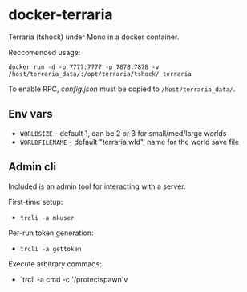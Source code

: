 docker-terraria
===============

Terraria (tshock) under Mono in a docker container.

Reccomended usage:

`docker run -d -p 7777:7777 -p 7878:7878 -v /host/terraria_data/:/opt/terraria/tshock/ terraria`

To enable RPC, *config.json* must be copied to `/host/terraria_data/`.

Env vars
--------

* `WORLDSIZE` - default 1, can be 2 or 3 for small/med/large worlds
* `WORLDFILENAME` - default "terraria.wld", name for the world save file

Admin cli
---------

Included is an admin tool for interacting with a server.

First-time setup:

* `trcli -a mkuser`

Per-run token generation:

* `trcli -a gettoken`

Execute arbitrary commads:

* `trcli -a cmd -c '/protectspawn'v

